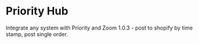 # Priority Hub
Integrate any system with Priority and Zoom
1.0.3 - post to shopify by time stamp, post single order.
